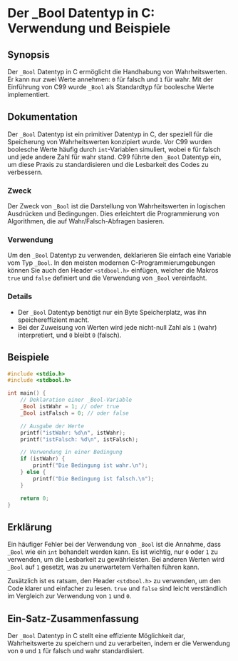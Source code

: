 <!--
Meta Description: # Der _Bool Datentyp in C: Verwendung und Beispiele ## Synopsis Der `_Bool` Datentyp in C ermöglicht die Handhabung von Wahrheitswerten. Er kann nur z...
Meta Keywords: _bool, und, die, der, von
-->

# Der _Bool Datentyp in C: Verwendung und Beispiele

## Synopsis
Der `_Bool` Datentyp in C ermöglicht die Handhabung von Wahrheitswerten. Er kann nur zwei Werte annehmen: `0` für falsch und `1` für wahr. Mit der Einführung von C99 wurde `_Bool` als Standardtyp für boolesche Werte implementiert.

## Dokumentation
Der `_Bool` Datentyp ist ein primitiver Datentyp in C, der speziell für die Speicherung von Wahrheitswerten konzipiert wurde. Vor C99 wurden boolesche Werte häufig durch `int`-Variablen simuliert, wobei `0` für falsch und jede andere Zahl für wahr stand. C99 führte den `_Bool` Datentyp ein, um diese Praxis zu standardisieren und die Lesbarkeit des Codes zu verbessern.

### Zweck
Der Zweck von `_Bool` ist die Darstellung von Wahrheitswerten in logischen Ausdrücken und Bedingungen. Dies erleichtert die Programmierung von Algorithmen, die auf Wahr/Falsch-Abfragen basieren.

### Verwendung
Um den `_Bool` Datentyp zu verwenden, deklarieren Sie einfach eine Variable vom Typ `_Bool`. In den meisten modernen C-Programmierumgebungen können Sie auch den Header `<stdbool.h>` einfügen, welcher die Makros `true` und `false` definiert und die Verwendung von `_Bool` vereinfacht.

### Details
- Der `_Bool` Datentyp benötigt nur ein Byte Speicherplatz, was ihn speichereffizient macht.
- Bei der Zuweisung von Werten wird jede nicht-null Zahl als `1` (wahr) interpretiert, und `0` bleibt `0` (falsch).

## Beispiele
```c
#include <stdio.h>
#include <stdbool.h>

int main() {
    // Deklaration einer _Bool-Variable
    _Bool istWahr = 1; // oder true
    _Bool istFalsch = 0; // oder false

    // Ausgabe der Werte
    printf("istWahr: %d\n", istWahr);
    printf("istFalsch: %d\n", istFalsch);

    // Verwendung in einer Bedingung
    if (istWahr) {
        printf("Die Bedingung ist wahr.\n");
    } else {
        printf("Die Bedingung ist falsch.\n");
    }

    return 0;
}
```

## Erklärung
Ein häufiger Fehler bei der Verwendung von `_Bool` ist die Annahme, dass `_Bool` wie ein `int` behandelt werden kann. Es ist wichtig, nur `0` oder `1` zu verwenden, um die Lesbarkeit zu gewährleisten. Bei anderen Werten wird `_Bool` auf `1` gesetzt, was zu unerwartetem Verhalten führen kann.

Zusätzlich ist es ratsam, den Header `<stdbool.h>` zu verwenden, um den Code klarer und einfacher zu lesen. `true` und `false` sind leicht verständlich im Vergleich zur Verwendung von `1` und `0`.

## Ein-Satz-Zusammenfassung
Der `_Bool` Datentyp in C stellt eine effiziente Möglichkeit dar, Wahrheitswerte zu speichern und zu verarbeiten, indem er die Verwendung von `0` und `1` für falsch und wahr standardisiert.